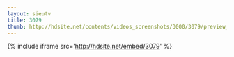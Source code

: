 ```yaml
---
layout: sieutv
title: 3079
thumb: http://hdsite.net/contents/videos_screenshots/3000/3079/preview_360p.mp4.jpg
---
```

{% include iframe src='http://hdsite.net/embed/3079' %}
 
